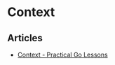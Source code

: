 # Context

## Articles
- [Context - Practical Go Lessons](https://www.practical-go-lessons.com/chap-37-context)